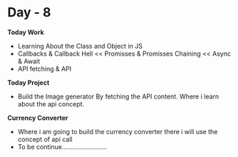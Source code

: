 # Day - 8

**Today Work**
- Learning About the Class and Object in JS
- Callbacks & Callback Hell << Promisses & Promisses Chaining << Async & Await
- API fetching & API

**Today Project**
- Build the Image generator By fetching the API content. Where i learn about the api concept.

**Currency Converter**
- Where i am going to build the currency converter there i will use the concept of api call
- To be continue.........................